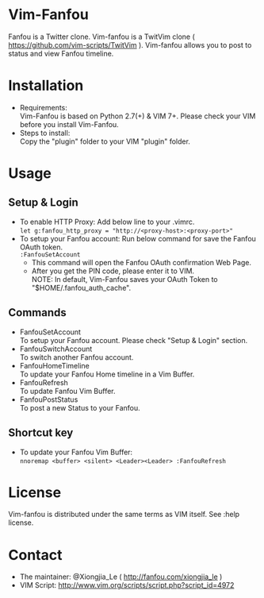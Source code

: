 # Vim-Fanfou
Fanfou is a Twitter clone. 
Vim-fanfou is a TwitVim clone ( https://github.com/vim-scripts/TwitVim ).
Vim-fanfou allows you to post to status and view Fanfou timeline.

# Installation
 - Requirements:   
   Vim-Fanfou is based on Python 2.7(+) & VIM 7+.
   Please check your VIM before you install Vim-Fanfou.
 - Steps to install:   
   Copy the "plugin" folder to your VIM "plugin" folder.

# Usage
## Setup & Login
 - To enable HTTP Proxy: Add below line to your .vimrc.    
   `let g:fanfou_http_proxy = "http://<proxy-host>:<proxy-port>"`
 - To setup your Fanfou account: Run below command for save the Fanfou OAuth token.   
   `:FanfouSetAccount`    
   - This command will open the Fanfou OAuth confirmation Web Page.
   - After you get the PIN code, please enter it to VIM.   
     NOTE: In default, Vim-Fanfou saves your OAuth Token
         to "$HOME/.fanfou_auth_cache".

## Commands
 - FanfouSetAccount   
   To setup your Fanfou account. Please check "Setup & Login" section.
 - FanfouSwitchAccount   
   To switch another Fanfou account.
 - FanfouHomeTimeline   
   To update your Fanfou Home timeline in a Vim Buffer.
 - FanfouRefresh   
   To update Fanfou Vim Buffer.
 - FanfouPostStatus    
   To post a new Status to your Fanfou.

## Shortcut key
 - To update your Fanfou Vim Buffer:   
   `nnoremap <buffer> <silent> <Leader><Leader> :FanfouRefresh`

# License
Vim-fanfou is distributed under the same terms as VIM itself. See :help license.

# Contact
 - The maintainer: @Xiongjia_Le ( http://fanfou.com/xiongjia_le ) 
 - VIM Script: http://www.vim.org/scripts/script.php?script_id=4972


